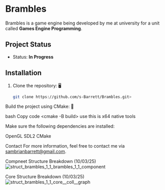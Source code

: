 # Brambles
Brambles is a game engine being developed by me at university for a unit called **Games Engine Programming**.

## Project Status
- Status: **In Progress**
##

## Installation

1. Clone the repository: 🖥️
   ```bash
   git clone https://github.com/s-Barrett/Brambles.git>

Build the project using CMake: 🔨

bash
Copy code
<cmake -B build> use this is x64 native tools 


Make sure the following dependencies are installed:

OpenGL
SDL2
CMake

Contact
For more information, feel free to contact me via sambrianbarrett@gmail.com.

Compneet Structure Breakdown (10/03/25) 
![struct_brambles_1_1_brambles_1_1_component](https://github.com/user-attachments/assets/f0a18cde-e628-4dd5-b81c-ff76a6072cf7)

Core Structure Breakdown (10/03/25)
![struct_brambles_1_1_core__coll__graph](https://github.com/user-attachments/assets/16fee741-5fcf-4af4-a056-e5197d50cf75)

